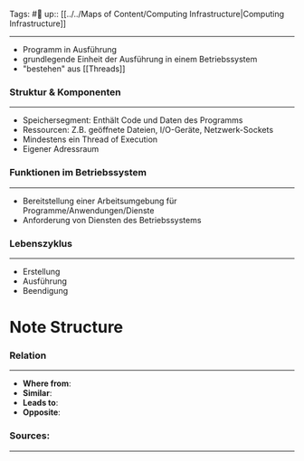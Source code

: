Tags: #🌿 
up:: [[../../Maps of Content/Computing Infrastructure|Computing Infrastructure]]

---
- Programm in Ausführung
- grundlegende Einheit der Ausführung in einem Betriebssystem
- "bestehen" aus [[Threads]]

### Struktur & Komponenten
---
- Speichersegment: Enthält Code und Daten des Programms
- Ressourcen: Z.B. geöffnete Dateien, I/O-Geräte, Netzwerk-Sockets
- Mindestens ein Thread of Execution
- Eigener Adressraum

### Funktionen im Betriebssystem
---
- Bereitstellung einer Arbeitsumgebung für Programme/Anwendungen/Dienste
- Anforderung von Diensten des Betriebssystems

### Lebenszyklus
---
- Erstellung
- Ausführung
- Beendigung

# Note Structure
### Relation
---
- **Where from**:  
- **Similar**: 
- **Leads to**: 
- **Opposite**: 

### Sources:
---

